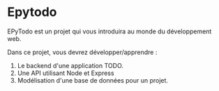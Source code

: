 # Epytodo
EPyTodo est un projet qui vous introduira au monde du développement web.

Dans ce projet, vous devrez développer/apprendre :
1. Le backend d'une application TODO.
2. Une API utilisant Node et Express
3. Modélisation d'une base de données pour un projet.
